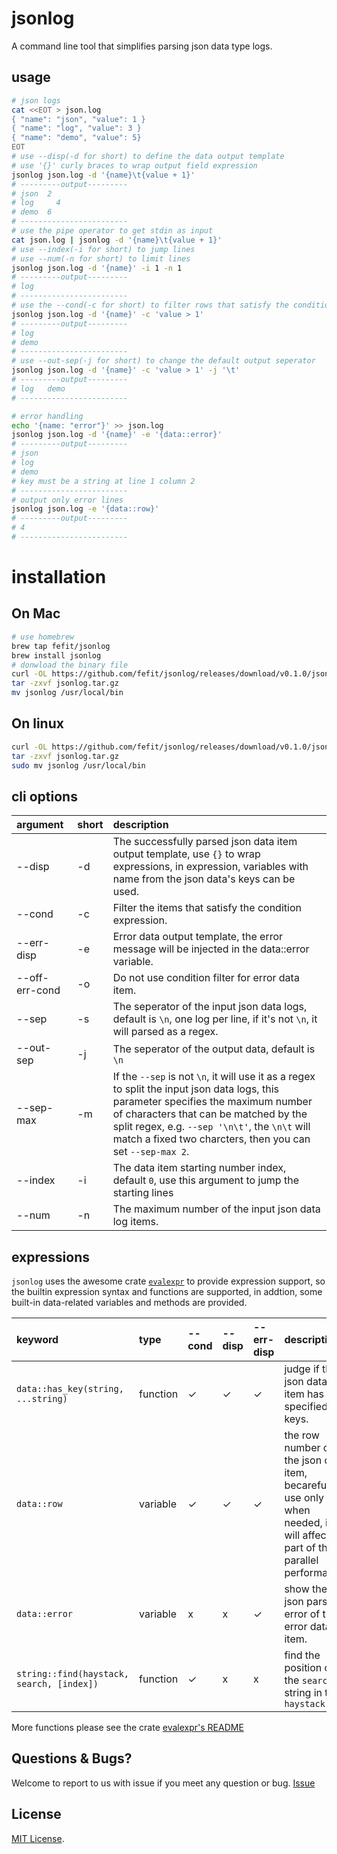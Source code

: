 # jsonlog

A command line tool that simplifies parsing json data type logs.

## usage

```bash
# json logs
cat <<EOT > json.log
{ "name": "json", "value": 1 }
{ "name": "log", "value": 3 }
{ "name": "demo", "value": 5}
EOT
# use --disp(-d for short) to define the data output template
# use '{}' curly braces to wrap output field expression
jsonlog json.log -d '{name}\t{value + 1}'
# ---------output---------
# json  2
# log	  4
# demo  6
# ------------------------
# use the pipe operator to get stdin as input
cat json.log | jsonlog -d '{name}\t{value + 1}'
# use --index(-i for short) to jump lines
# use --num(-n for short) to limit lines
jsonlog json.log -d '{name}' -i 1 -n 1
# ---------output---------
# log
# ------------------------
# use the --cond(-c for short) to filter rows that satisfy the condition
jsonlog json.log -d '{name}' -c 'value > 1'
# ---------output---------
# log
# demo
# ------------------------
# use --out-sep(-j for short) to change the default output seperator
jsonlog json.log -d '{name}' -c 'value > 1' -j '\t'
# ---------output---------
# log	demo
# ------------------------

# error handling
echo '{name: "error"}' >> json.log
jsonlog json.log -d '{name}' -e '{data::error}'
# ---------output---------
# json
# log
# demo
# key must be a string at line 1 column 2
# ------------------------
# output only error lines
jsonlog json.log -e '{data::row}'
# ---------output---------
# 4
# ------------------------
```

# installation

## On Mac

```bash
# use homebrew
brew tap fefit/jsonlog
brew install jsonlog
# donwload the binary file
curl -OL https://github.com/fefit/jsonlog/releases/download/v0.1.0/jsonlog-mac-0.1.0.tar.gz -o jsonlog.tar.gz
tar -zxvf jsonlog.tar.gz
mv jsonlog /usr/local/bin
```

## On linux

```bash
curl -OL https://github.com/fefit/jsonlog/releases/download/v0.1.0/jsonlog-linux-0.1.0.tar.gz -o jsonlog.tar.gz
tar -zxvf jsonlog.tar.gz
sudo mv jsonlog /usr/local/bin
```

## cli options

| argument       | short | description                                                                                                                                                                                                                                                                                  |
| :------------- | :---- | :------------------------------------------------------------------------------------------------------------------------------------------------------------------------------------------------------------------------------------------------------------------------------------------- |
| --disp         | -d    | The successfully parsed json data item output template, use `{}` to wrap expressions, in expression, variables with name from the json data's keys can be used.                                                                                                                              |
| --cond         | -c    | Filter the items that satisfy the condition expression.                                                                                                                                                                                                                                      |
| --err-disp     | -e    | Error data output template, the error message will be injected in the data::error variable.                                                                                                                                                                                                  |
| --off-err-cond | -o    | Do not use condition filter for error data item.                                                                                                                                                                                                                                             |
| --sep          | -s    | The seperator of the input json data logs, default is `\n`, one log per line, if it's not `\n`, it will parsed as a regex.                                                                                                                                                                   |
| --out-sep      | -j    | The seperator of the output data, default is `\n`                                                                                                                                                                                                                                            |
| --sep-max      | -m    | If the `--sep` is not `\n`, it will use it as a regex to split the input json data logs, this parameter specifies the maximum number of characters that can be matched by the split regex, e.g. `--sep '\n\t'`, the `\n\t` will match a fixed two charcters, then you can set `--sep-max 2`. |
| --index        | -i    | The data item starting number index, default `0`, use this argument to jump the starting lines                                                                                                                                                                                               |
| --num          | -n    | The maximum number of the input json data log items.                                                                                                                                                                                                                                         |

## expressions

`jsonlog` uses the awesome crate [`evalexpr`](https://github.com/ISibboI/evalexpr) to provide expression support, so the builtin expression syntax and functions are supported, in addtion, some built-in data-related variables and methods are provided.

| keyword                                   | type     | --cond | --disp | --err-disp | description                                                                                                               |
| :---------------------------------------- | :------- | :----- | :----- | :--------- | :------------------------------------------------------------------------------------------------------------------------ |
| `data::has_key(string, ...string)`        | function | ✓      | ✓      | ✓          | judge if the json data item has the specified keys.                                                                       |
| `data::row`                               | variable | ✓      | ✓      | ✓          | the row number of the json data item, becareful to use only when needed, it will affect part of the parallel performance. |
| `data::error`                             | variable | x      | x      | ✓          | show the json parsing error of the error data item.                                                                       |
| `string::find(haystack, search, [index])` | function | ✓      | x      | x          | find the position of the `search` string in the `haystack`                                                                |

More functions please see the crate [evalexpr's README](https://github.com/ISibboI/evalexpr#builtin-functions)

## Questions & Bugs?

Welcome to report to us with issue if you meet any question or bug. [Issue](https://github.com/fefit/jsonlog/issues)

## License

[MIT License](./LICENSE).
